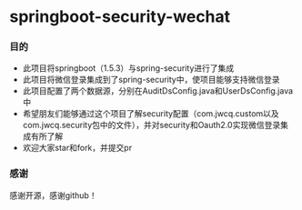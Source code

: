 # springboot-security-wechat

### 目的
* 此项目将springboot（1.5.3）与spring-security进行了集成
* 此项目将微信登录集成到了spring-security中，使项目能够支持微信登录
* 此项目配置了两个数据源，分别在AuditDsConfig.java和UserDsConfig.java中
* 希望朋友们能够通过这个项目了解security配置（com.jwcq.custom以及com.jwcq.security包中的文件），并对security和Oauth2.0实现微信登录集成有所了解
* 欢迎大家star和fork，并提交pr


### 感谢
感谢开源，感谢github！

